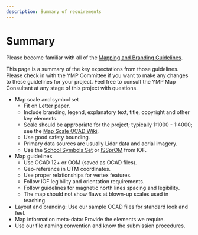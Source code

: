 ```yaml
---
description: Summary of requirements
---
```


# Summary

Please become familiar with all of the [Mapping and Branding Guidelines](./).

This page is a summary of the key expectations from those guidelines. Please check in with the YMP Committee if you want to make any changes to these guidelines for your project. Feel free to consult the YMP Map Consultant at any stage of this project with questions.

* Map scale and symbol set
  * Fit on Letter paper.
  * Include branding, legend, explanatory text, title, copyright and other key elements.
  * Scale should be appropriate for the project; typically 1:1000 - 1:4000; see the [Map Scale OCAD Wiki](http://www.ocad.com/wiki/ocad/en/index.php?title=Map_Scale).
  * Use good safety bounding.
  * Primary data sources are usually Lidar data and aerial imagery.
  * Use the [School Symbols Set](https://drive.google.com/open?id=1d78h3VbOU2HGStS5Az5sGnGlt8sa-nuL) or [ISSprOM](https://drive.google.com/open?id=1i7PtcerhTtEjQwOKJvAeUK18GIZUsszi) from IOF.
* Map guidelines
  * Use OCAD 12+ or OOM \(saved as OCAD files\).
  * Geo-reference in UTM coordinates.
  * Use proper relationships for vertex features.
  * Follow IOF legibility and orientation requirements.
  * Follow guidelines for magnetic north lines spacing and legibility.
  * The map should not show flaws at blown-up scales used in teaching.
* Layout and branding: Use our sample OCAD files for standard look and feel.
* Map information meta-data: Provide the elements we require.
* Use our file naming convention and know the submission procedures.

